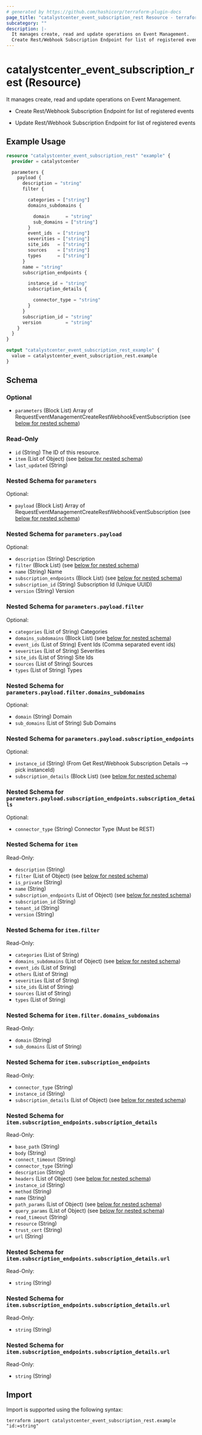 ```yaml
---
# generated by https://github.com/hashicorp/terraform-plugin-docs
page_title: "catalystcenter_event_subscription_rest Resource - terraform-provider-catalystcenter"
subcategory: ""
description: |-
  It manages create, read and update operations on Event Management.
  Create Rest/Webhook Subscription Endpoint for list of registered eventsUpdate Rest/Webhook Subscription Endpoint for list of registered events
---
```


# catalystcenter_event_subscription_rest (Resource)

It manages create, read and update operations on Event Management.

- Create Rest/Webhook Subscription Endpoint for list of registered events

- Update Rest/Webhook Subscription Endpoint for list of registered events

## Example Usage

```terraform
resource "catalystcenter_event_subscription_rest" "example" {
  provider = catalystcenter

  parameters {
    payload {
      description = "string"
      filter {

        categories = ["string"]
        domains_subdomains {

          domain      = "string"
          sub_domains = ["string"]
        }
        event_ids  = ["string"]
        severities = ["string"]
        site_ids   = ["string"]
        sources    = ["string"]
        types      = ["string"]
      }
      name = "string"
      subscription_endpoints {

        instance_id = "string"
        subscription_details {

          connector_type = "string"
        }
      }
      subscription_id = "string"
      version         = "string"
    }
  }
}

output "catalystcenter_event_subscription_rest_example" {
  value = catalystcenter_event_subscription_rest.example
}
```

<!-- schema generated by tfplugindocs -->
## Schema

### Optional

- `parameters` (Block List) Array of RequestEventManagementCreateRestWebhookEventSubscription (see [below for nested schema](#nestedblock--parameters))

### Read-Only

- `id` (String) The ID of this resource.
- `item` (List of Object) (see [below for nested schema](#nestedatt--item))
- `last_updated` (String)

<a id="nestedblock--parameters"></a>
### Nested Schema for `parameters`

Optional:

- `payload` (Block List) Array of RequestEventManagementCreateRestWebhookEventSubscription (see [below for nested schema](#nestedblock--parameters--payload))

<a id="nestedblock--parameters--payload"></a>
### Nested Schema for `parameters.payload`

Optional:

- `description` (String) Description
- `filter` (Block List) (see [below for nested schema](#nestedblock--parameters--payload--filter))
- `name` (String) Name
- `subscription_endpoints` (Block List) (see [below for nested schema](#nestedblock--parameters--payload--subscription_endpoints))
- `subscription_id` (String) Subscription Id (Unique UUID)
- `version` (String) Version

<a id="nestedblock--parameters--payload--filter"></a>
### Nested Schema for `parameters.payload.filter`

Optional:

- `categories` (List of String) Categories
- `domains_subdomains` (Block List) (see [below for nested schema](#nestedblock--parameters--payload--filter--domains_subdomains))
- `event_ids` (List of String) Event Ids (Comma separated event ids)
- `severities` (List of String) Severities
- `site_ids` (List of String) Site Ids
- `sources` (List of String) Sources
- `types` (List of String) Types

<a id="nestedblock--parameters--payload--filter--domains_subdomains"></a>
### Nested Schema for `parameters.payload.filter.domains_subdomains`

Optional:

- `domain` (String) Domain
- `sub_domains` (List of String) Sub Domains



<a id="nestedblock--parameters--payload--subscription_endpoints"></a>
### Nested Schema for `parameters.payload.subscription_endpoints`

Optional:

- `instance_id` (String) (From 	Get Rest/Webhook Subscription Details --> pick instanceId)
- `subscription_details` (Block List) (see [below for nested schema](#nestedblock--parameters--payload--subscription_endpoints--subscription_details))

<a id="nestedblock--parameters--payload--subscription_endpoints--subscription_details"></a>
### Nested Schema for `parameters.payload.subscription_endpoints.subscription_details`

Optional:

- `connector_type` (String) Connector Type (Must be REST)





<a id="nestedatt--item"></a>
### Nested Schema for `item`

Read-Only:

- `description` (String)
- `filter` (List of Object) (see [below for nested schema](#nestedobjatt--item--filter))
- `is_private` (String)
- `name` (String)
- `subscription_endpoints` (List of Object) (see [below for nested schema](#nestedobjatt--item--subscription_endpoints))
- `subscription_id` (String)
- `tenant_id` (String)
- `version` (String)

<a id="nestedobjatt--item--filter"></a>
### Nested Schema for `item.filter`

Read-Only:

- `categories` (List of String)
- `domains_subdomains` (List of Object) (see [below for nested schema](#nestedobjatt--item--filter--domains_subdomains))
- `event_ids` (List of String)
- `others` (List of String)
- `severities` (List of String)
- `site_ids` (List of String)
- `sources` (List of String)
- `types` (List of String)

<a id="nestedobjatt--item--filter--domains_subdomains"></a>
### Nested Schema for `item.filter.domains_subdomains`

Read-Only:

- `domain` (String)
- `sub_domains` (List of String)



<a id="nestedobjatt--item--subscription_endpoints"></a>
### Nested Schema for `item.subscription_endpoints`

Read-Only:

- `connector_type` (String)
- `instance_id` (String)
- `subscription_details` (List of Object) (see [below for nested schema](#nestedobjatt--item--subscription_endpoints--subscription_details))

<a id="nestedobjatt--item--subscription_endpoints--subscription_details"></a>
### Nested Schema for `item.subscription_endpoints.subscription_details`

Read-Only:

- `base_path` (String)
- `body` (String)
- `connect_timeout` (String)
- `connector_type` (String)
- `description` (String)
- `headers` (List of Object) (see [below for nested schema](#nestedobjatt--item--subscription_endpoints--subscription_details--headers))
- `instance_id` (String)
- `method` (String)
- `name` (String)
- `path_params` (List of Object) (see [below for nested schema](#nestedobjatt--item--subscription_endpoints--subscription_details--path_params))
- `query_params` (List of Object) (see [below for nested schema](#nestedobjatt--item--subscription_endpoints--subscription_details--query_params))
- `read_timeout` (String)
- `resource` (String)
- `trust_cert` (String)
- `url` (String)

<a id="nestedobjatt--item--subscription_endpoints--subscription_details--headers"></a>
### Nested Schema for `item.subscription_endpoints.subscription_details.url`

Read-Only:

- `string` (String)


<a id="nestedobjatt--item--subscription_endpoints--subscription_details--path_params"></a>
### Nested Schema for `item.subscription_endpoints.subscription_details.url`

Read-Only:

- `string` (String)


<a id="nestedobjatt--item--subscription_endpoints--subscription_details--query_params"></a>
### Nested Schema for `item.subscription_endpoints.subscription_details.url`

Read-Only:

- `string` (String)

## Import

Import is supported using the following syntax:

```shell
terraform import catalystcenter_event_subscription_rest.example "id:=string"
```
